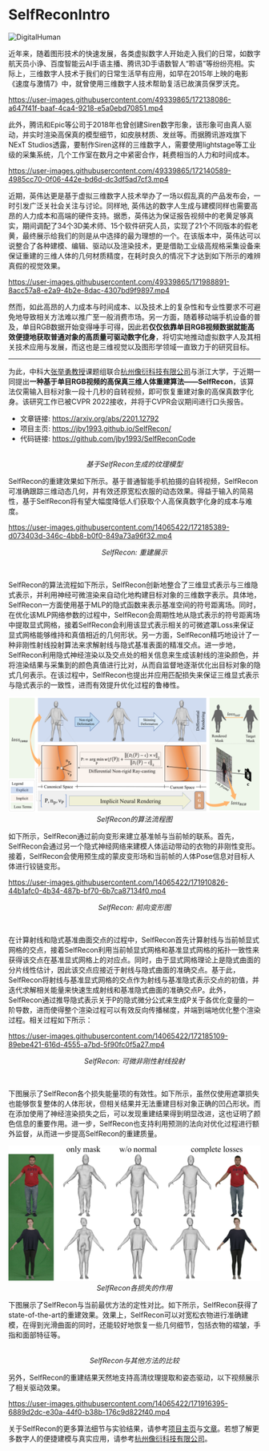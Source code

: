# SelfReconIntro

<!-- ![image](https://user-images.githubusercontent.com/49339865/172137314-86046b02-7708-4130-9bd1-8c1acf6619a0.png) -->

<img width="960" alt="DigitalHuman" src="https://user-images.githubusercontent.com/49339865/172284158-7cda3ca1-89c0-4944-b13d-fa24cd832bb4.png">

近年来，随着图形技术的快速发展，各类虚拟数字人开始走入我们的日常，如数字航天员小诤、百度智能云AI手语主播、腾讯3D手语数智人“聆语”等纷纷亮相。实际上，三维数字人技术于我们的日常生活早有应用，如早在2015年上映的电影《速度与激情7》中，就曾使用三维数字人技术帮助复活已故演员保罗沃克。

https://user-images.githubusercontent.com/49339865/172138086-a647f41f-baaf-4ca4-9218-e5a0ebd70851.mp4

此外，腾讯和Epic等公司于2018年也曾创建Siren数字形象，该形象可由真人驱动，并实时渲染高保真的模型细节，如皮肤材质、发丝等。而据腾讯游戏旗下NExT Studios透露，要制作Siren这样的三维数字人，需要使用lightstage等工业级的采集系统，几个工作室在数月之中紧密合作，耗费相当的人力和时间成本。

https://user-images.githubusercontent.com/49339865/172140589-4985cc70-0f06-442e-bd6d-dc3df5ad7cf3.mp4

近期，英伟达更是基于虚拟三维数字人技术举办了一场以假乱真的产品发布会，一时引发广泛关社会关注与讨论。同样地, 英伟达的数字人生成与建模同样也需要高昂的人力成本和高端的硬件支持。据悉，英伟达为保证报告视频中的老黄足够真实，期间调配了34个3D美术师、15个软件研究人员，实现了21个不同版本的假老黄，最终展示给我们的则是从中选择的最为理想的一个。在该版本中，英伟达可以说整合了各种建模、编辑、驱动以及渲染技术，更是借助工业级高规格采集设备来保证重建的三维人体的几何材质精度，在耗时良久的情况下才达到如下所示的难辨真假的视觉效果。

<!-- 近些年，随着计算、通信以及人工智能等技术的发展，真实世界由于其时空限制，已逐渐无法满足人类在工作、生活、娱乐等方面的需求。为此，人们开始尝试打破真实世界的物理边界，进而基于数字技术打造虚拟的数字世界。 -->
<!-- 
![real_vs_digitial](https://user-images.githubusercontent.com/49339865/171988713-db306b46-1cde-44cd-9c50-41829a29d724.png)
 -->
<!--
https://user-images.githubusercontent.com/49339865/171988840-12079742-44bc-4da3-b725-8d834f0c3edf.mp4
 -->
 
<!-- 数字世界作为真实世界的扩展，可以承载人们更多的想象力与创造力。在数字世界中，虚拟数字人将是数字世界的基本生命个体，并在数字世界运行的方方面面扮演着核心角色。同时，虚拟数字人在数字世界的作用也将服务于我们的真实世界，如2021年英伟达就曾基于三维数字人技术举办了一场以假乱真的产品发布会。据悉，为保证报告视频中的老黄足够真实，英伟达调配了34个3D美术师、15个软件研究人员，实现了21个不同版本的假老黄，最终展示给我们的则是从中选择的最为理想的一个。在该版本中，英伟达可以说整合了各种建模、编辑、驱动以及渲染技术，更是借助工业级高规格采集设备来保证重建的三维人体的几何材质精度，在耗时良久的情况下才达到如下所示的难辨真假的视觉效果。
 -->
 
https://user-images.githubusercontent.com/49339865/171988891-8acc57a8-e2a9-4b2e-8dac-4307bd9f9897.mp4




然而，如此高昂的人力成本与时间成本、以及技术上的复杂性和专业性要求不可避免地导致相关方法难以推广至一般消费市场。另一方面，随着移动端手机设备的普及，单目RGB数据开始变得唾手可得，因此若**仅仅依靠单目RGB视频数据就能高效便捷地获取普通对象的高质量可驱动数字化身**，将切实地推动虚拟数字人及其相关技术应用与发展，而这也是三维视觉以及图形学领域一直致力于的研究目标。

---
为此，中科大[张举勇教授](http://staff.ustc.edu.cn/~juyong/)课题组联合[杭州像衍科技有限公司](https://idr.ai/)与浙江大学，于近期一同提出**一种基于单目RGB视频的高保真三维人体重建算法——SelfRecon**，该算法仅需输入目标对象一段十几秒的自转视频，即可恢复重建对象的高保真数字化身。该研究工作已被CVPR 2022接收，并将于CVPR会议期间进行口头报告。

- 文章链接: https://arxiv.org/abs/2201.12792
- 项目主页: https://jby1993.github.io/SelfRecon/
- 代码链接: https://github.com/jby1993/SelfReconCode 

<p align="center">
    <img src="images/avatars.png" alt> <br>
    <em>基于SelfRecon生成的纹理模型</em>
</p>

SelfRecon的重建效果如下所示。基于普通智能手机拍摄的自转视频，SelfRecon可准确跟踪三维动态几何，并有效还原宽松衣服的动态效果。得益于输入的简易性，基于SelfRecon将有望大幅度降低人们获取个人高保真数字化身的成本与难度。

https://user-images.githubusercontent.com/14065422/172185389-d073403d-346c-4bb8-b0f0-849a73a96f32.mp4

<p align="center">
    <em>SelfRecon: 重建展示</em>
</p>
<br>

SelfRecon的算法流程如下所示，SelfRecon创新地整合了三维显式表示与三维隐式表示，并利用神经可微渲染来自动化地构建目标对象的三维数字表示。具体地，SelfRecon一方面使用基于MLP的隐式函数来表示基准空间的符号距离场。同时，在优化该MLP网络参数的过程中，SelfRecon会周期性地从隐式表示的符号距离场中提取显式网格，接着SelfRecon会利用该显式表示相关的可微遮罩Loss来保证显式网格能够维持和真值相近的几何形状。另一方面，SelfRecon精巧地设计了一种非刚性射线投射算法来求解射线与隐式基准表面的精准交点。进一步地，SelfRecon利用隐式神经渲染以及交点处的相关信息来生成该射线的渲染颜色，并将渲染结果与采集到的颜色真值进行比对，从而自监督地逐渐优化出目标对象的隐式几何表示。在该过程中，SelfRecon也提出并应用匹配损失来保证三维显式表示与隐式表示的一致性，进而有效提升优化过程的鲁棒性。

<p align="center">
    <img src="images/pipeline3.png" alt> <br>
    <em>SelfRecon的算法流程图</em>
</p>

如下所示，SelfRecon通过前向变形来建立基准帧与当前帧的联系。首先，SelfRecon会通过另一个隐式神经网络来建模人体运动带动的衣物的非刚性变形。接着，SelfRecon会使用预生成的蒙皮变形场和当前帧的人体Pose信息对目标人体进行铰链变形。

https://user-images.githubusercontent.com/14065422/171910826-44b1afc0-4b34-487b-bf70-6b7ca87134f0.mp4

<p align="center">
    <em>SelfRecon: 前向变形图</em>
</p>
<br>

在计算射线和隐式基准曲面交点的过程中，SelfRecon首先计算射线与当前帧显式网格的交点，接着SelfRecon利用当前帧显式网格和基准显式网格的拓扑一致性来获得该交点在基准显式网格上的对应点。同时，由于显式网格理论上是隐式曲面的分片线性估计，因此该交点应接近于射线与隐式曲面的准确交点。基于此，SelfRecon将射线与基准显式网格的交点作为射线与基准隐式表示交点的初值，并迭代求解相关能量来快速生成射线和基准隐式曲面的准确交点P。此外，SelfRecon通过推导隐式表示关于P的隐式微分公式来生成P关于各优化变量的一阶导数，进而使得整个渲染过程可以有效反向传播梯度，并端到端地优化整个渲染过程。相关过程如下所示：

https://user-images.githubusercontent.com/14065422/172185109-89ebe421-616d-4555-a7bd-5f90fc0f5a27.mp4

<p align="center">
    <em>SelfRecon: 可微非刚性射线投射</em>
</p>
<br>

下图展示了SelfRecon各个损失能量项的有效性。如下所示，虽然仅使用遮罩损失也能够恢复整体的人体形状，但相关结果并无法重建目标对象正确的凹凸形状。而在添加使用了神经渲染损失之后，可以发现重建结果得到明显改进，这也证明了颜色信息的重要作用。进一步，SelfRecon也支持利用预测的法向对优化过程进行额外监督，从而进一步提高SelfRecon的重建质量。

<p align="center">
    <img src="images/ablation.png" alt> <br>
    <em>SelfRecon各损失的作用</em>
</p>

下图展示了SelfRecon与当前最优方法的定性对比。如下所示，SelfRecon获得了state-of-the-art的重建效果。效果上，SelfRecon可以对宽松衣物进行准确建模，在得到光滑曲面的同时，还能较好地恢复一些几何细节，包括衣物的褶皱，手指和面部特征等。

<p align="center">
    <img src="images/compare2.png" alt> <br>
    <em>SelfRecon与其他方法的比较</em>
</p>

另外，SelfRecon的重建结果天然地支持高清纹理提取和姿态驱动，以下视频展示了相关驱动效果。

https://user-images.githubusercontent.com/14065422/171916395-6889d2dc-e30a-44f0-b38b-176c9d822f40.mp4

关于SelfRecon的更多算法细节与实验结果，请参考[项目主页](https://jby1993.github.io/SelfRecon/)与[文章](https://arxiv.org/abs/2201.12792)。若想了解更多数字人的便捷建模与真实应用，请参考[杭州像衍科技有限公司](https://idr.ai/)。
